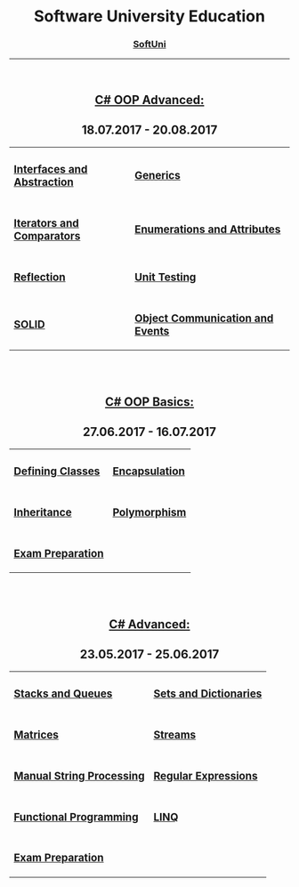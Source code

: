 <div align="center">
	<h1>Software University Education</h1>
	<h3><a href="http://www.softuni.bg" target="_blank">SoftUni</a></h3>
	<hr />
	<p>&nbsp;</p>
	<h2><a href="https://github.com/Koceto/SoftUni/tree/master/C%23%20Fundamentals/C%23%20OOP%20Advanced" target="_blank">C# OOP Advanced:</a></h2>
	<h2><strong>18.07.2017 - 20.08.2017</strong></h2>
</div>
<table width="8">
<tr>
<td><h3><a href="https://github.com/Koceto/SoftUni/tree/master/C%23%20Fundamentals/C%23%20OOP%20Advanced/Interfaces%20and%20Abstraction">Interfaces and Abstraction</a></h3></td>
<td><h3><a href="https://github.com/Koceto/SoftUni/tree/master/C%23%20Fundamentals/C%23%20OOP%20Advanced/Generics">Generics</a></h3></td>
</tr>
<tr>
<td><h3><a href="https://github.com/Koceto/SoftUni/tree/master/C%23%20Fundamentals/C%23%20OOP%20Advanced/Iterators%20and%20Comparators">Iterators and Comparators</a></h3></td>
<td><h3><a href="https://github.com/Koceto/SoftUni/tree/master/C%23%20Fundamentals/C%23%20OOP%20Advanced/Enumerations%20and%20Attributes">Enumerations and Attributes</a></h3></td>
</tr>
<tr>
<td><h3><a href="https://github.com/Koceto/SoftUni/tree/master/C%23%20Fundamentals/C%23%20OOP%20Advanced/Reflection">Reflection</a></h3></td>
<td><h3><a href="https://github.com/Koceto/SoftUni/tree/master/C%23%20Fundamentals/C%23%20OOP%20Advanced/Unit%20Testing">Unit Testing</a></h3></td>
</tr>
<tr>
<td><h3><a href="https://github.com/Koceto/SoftUni/tree/master/C%23%20Fundamentals/C%23%20OOP%20Advanced/SOLID">SOLID</a></h3></td>
<td><h3><a href="https://github.com/Koceto/SoftUni/tree/master/C%23%20Fundamentals/C%23%20OOP%20Advanced/Object%20Communications%20and%20Events">Object Communication&nbsp;and Events</a></h3></td>
</tr>
</table>
<br />
<br />
<div align="center">
	<h2><a href="https://github.com/Koceto/SoftUni/tree/master/C%23%20Fundamentals/C%23%20OOP%20Basics" target="_blank">C# OOP Basics:</a></h2>
	<h2><strong>27.06.2017 - 16.07.2017</strong></h2>
</div>
<table width="95%">
<tr>
<td><h3><a href="https://github.com/Koceto/SoftUni/tree/master/C%23%20Fundamentals/C%23%20OOP%20Basics/Defining%20Classes">Defining Classes</a></h3></td>
<td><h3><a href="https://github.com/Koceto/SoftUni/tree/master/C%23%20Fundamentals/C%23%20OOP%20Basics/Encapsulation">Encapsulation</a></h3></td>
</tr>
<tr>
<td><h3><a href="https://github.com/Koceto/SoftUni/tree/master/C%23%20Fundamentals/C%23%20OOP%20Basics/Inheritance">Inheritance</a></h3></td>
<td><h3><a href="https://github.com/Koceto/SoftUni/tree/master/C%23%20Fundamentals/C%23%20OOP%20Basics/Polymorphism">Polymorphism</a></h3></td>
</tr>
<tr>
<td><h3><a href="https://github.com/Koceto/SoftUni/tree/master/C%23%20Fundamentals/C%23%20OOP%20Basics/Exam%20Preparation">Exam Preparation</a></h3></td>
</tr>
</table>
<br />
<br />
<div align="center">
	<h2><a href="https://github.com/Koceto/SoftUni/tree/master/C%23%20Fundamentals/C%23%20Advanced" target="_blank">C# Advanced:</a></h2>
	<h2><strong>23.05.2017 - 25.06.2017</strong></h2>
</div>
<table width="95%">
<tr>
<td><h3><a href="https://github.com/Koceto/SoftUni/tree/master/C%23%20Fundamentals/C%23%20Advanced/Stacks%20And%20Queues" target="_blank">Stacks and Queues</a></h3></td>
<td><h3><a href="https://github.com/Koceto/SoftUni/tree/master/C%23%20Fundamentals/C%23%20Advanced/Sets%20And%20Dictionaries" target="_blank">Sets and Dictionaries</a></h3></td>
</tr>
<tr>
<td><h3><a href="https://github.com/Koceto/SoftUni/tree/master/C%23%20Fundamentals/C%23%20Advanced/Matrices" target="_blank">Matrices</a></h3></td>
<td><h3><a href="https://github.com/Koceto/SoftUni/tree/master/C%23%20Fundamentals/C%23%20Advanced/Streams" target="_blank">Streams</a></h3></td>
</tr>
<tr>
<td><h3><a href="https://github.com/Koceto/SoftUni/tree/master/C%23%20Fundamentals/C%23%20Advanced/Manual%20String%20Processing" target="_blank">Manual String Processing</a></h3></td>
<td><h3><a href="https://github.com/Koceto/SoftUni/tree/master/C%23%20Fundamentals/C%23%20Advanced/Regex" target="_blank">Regular Expressions</a></h3></td>
</tr>
<tr>
<td><h3><a href="https://github.com/Koceto/SoftUni/tree/master/C%23%20Fundamentals/C%23%20Advanced/Functional%20Programming" target="_blank">Functional Programming</a></h3></td>
<td><h3><a href="https://github.com/Koceto/SoftUni/tree/master/C%23%20Fundamentals/C%23%20Advanced/LINQ" target="_blank">LINQ</a>&nbsp;</h3></td>
</tr>
<tr>
<td><h3><a href="https://github.com/Koceto/SoftUni/tree/master/C%23%20Fundamentals/C%23%20OOP%20Basics/Exam%20Preparation">Exam Preparation</a></h3></td>
</tr>
</table>
